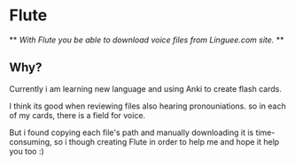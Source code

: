 # Flute

** _With Flute you be able to download voice files from Linguee.com site._ **

## Why?
Currently i am learning new language and using Anki to create flash cards.

I think its good when reviewing files also hearing pronouniations.
so in each of my cards, there is a field for voice.

But i found copying each file's path and manually downloading it is time-consuming,
so i though creating Flute in order to help me and hope it help you too :)
